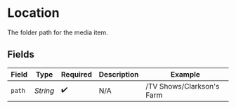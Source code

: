 # Location

The folder path for the media item.


## Fields

| Field                     | Type                      | Required                  | Description               | Example                   |
| ------------------------- | ------------------------- | ------------------------- | ------------------------- | ------------------------- |
| `path`                    | *String*                  | :heavy_check_mark:        | N/A                       | /TV Shows/Clarkson's Farm |